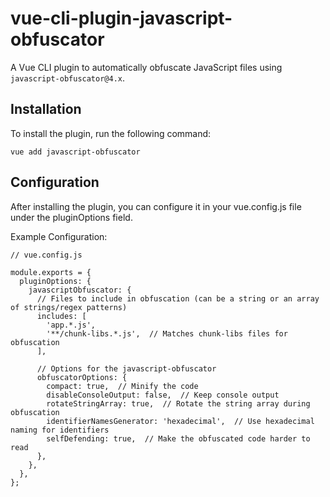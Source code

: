 # vue-cli-plugin-javascript-obfuscator

A Vue CLI plugin to automatically obfuscate JavaScript files using `javascript-obfuscator@4.x`.

## Installation

To install the plugin, run the following command:

```
vue add javascript-obfuscator
```


## Configuration

After installing the plugin, you can configure it in your vue.config.js file under the pluginOptions field.

Example Configuration:
```
// vue.config.js

module.exports = {
  pluginOptions: {
    javascriptObfuscator: {
      // Files to include in obfuscation (can be a string or an array of strings/regex patterns)
      includes: [
        'app.*.js',
        '**/chunk-libs.*.js',  // Matches chunk-libs files for obfuscation
      ],

      // Options for the javascript-obfuscator
      obfuscatorOptions: {
        compact: true,  // Minify the code
        disableConsoleOutput: false,  // Keep console output
        rotateStringArray: true,  // Rotate the string array during obfuscation
        identifierNamesGenerator: 'hexadecimal',  // Use hexadecimal naming for identifiers
        selfDefending: true,  // Make the obfuscated code harder to read
      },
    },
  },
};
```
